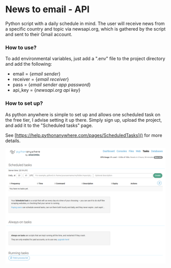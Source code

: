 # News to email - API

Python script with a daily schedule in mind. The user will receive news from a specific country and topic via newsapi.org, which is gathered by the script and sent to their Gmail account.

### How to use?

To add environmental variables, just add a ".env" file to the project directory and add the following:

* email = {*email sender*}
* receiver = {*email receiver*}
* pass = {*email sender app password*}
* api_key = {*newsapi.org api key*}

### How to set up?

As python anywhere is simple to set up and allows one scheduled task on the free tier, I advise setting it up there. Simply sign up, upload the project, and add it to the "Scheduled tasks" page.

See [https://help.pythonanywhere.com/pages/ScheduledTasks]() for more details.


![1716679419981](image/Readme/1716679419981.png)
